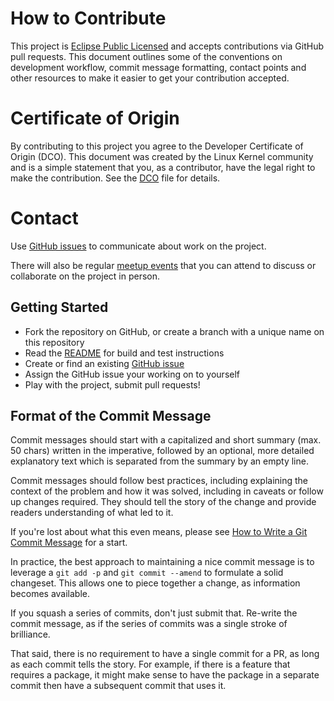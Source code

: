 # How to Contribute

This project is [Eclipse Public Licensed](epl-v10.html) and accepts contributions via
GitHub pull requests.  This document outlines some of the conventions on
development workflow, commit message formatting, contact points and other
resources to make it easier to get your contribution accepted.

# Certificate of Origin

By contributing to this project you agree to the Developer Certificate of
Origin (DCO). This document was created by the Linux Kernel community and is a
simple statement that you, as a contributor, have the legal right to make the
contribution. See the [DCO](DCO) file for details.

# Contact

Use [GitHub issues](https://github.com/clj-sg/clj-sg-website/issues) to
communicate about work on the project.

There will also be regular [meetup events](https://www.meetup.com/Singapore-Clojure-Meetup/)
that you can attend to discuss or collaborate on the project in person.

## Getting Started

- Fork the repository on GitHub, or create a branch with a unique name on
  this repository
- Read the [README](README.md) for build and test instructions
- Create or find an existing [GitHub issue](https://github.com/clj-sg/clj-sg-website/issues)
- Assign the GitHub issue your working on to yourself
- Play with the project, submit pull requests!

## Format of the Commit Message

Commit messages should start with a capitalized and short summary (max. 50 chars)
written in the imperative, followed by an optional, more detailed explanatory
text which is separated from the summary by an empty line.

Commit messages should follow best practices, including explaining the context
of the problem and how it was solved, including in caveats or follow up changes
required. They should tell the story of the change and provide readers
understanding of what led to it.

If you're lost about what this even means, please see [How to Write a Git
Commit Message](http://chris.beams.io/posts/git-commit/) for a start.

In practice, the best approach to maintaining a nice commit message is to
leverage a `git add -p` and `git commit --amend` to formulate a solid
changeset. This allows one to piece together a change, as information becomes
available.

If you squash a series of commits, don't just submit that. Re-write the commit
message, as if the series of commits was a single stroke of brilliance.

That said, there is no requirement to have a single commit for a PR, as long as
each commit tells the story. For example, if there is a feature that requires a
package, it might make sense to have the package in a separate commit then have
a subsequent commit that uses it.
